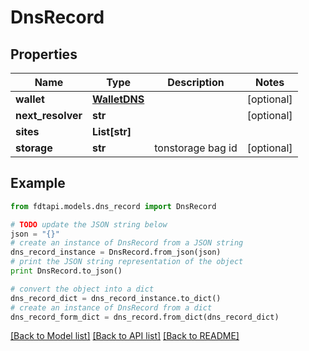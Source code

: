 # DnsRecord


## Properties
Name | Type | Description | Notes
------------ | ------------- | ------------- | -------------
**wallet** | [**WalletDNS**](WalletDNS.md) |  | [optional] 
**next_resolver** | **str** |  | [optional] 
**sites** | **List[str]** |  | 
**storage** | **str** | tonstorage bag id | [optional] 

## Example

```python
from fdtapi.models.dns_record import DnsRecord

# TODO update the JSON string below
json = "{}"
# create an instance of DnsRecord from a JSON string
dns_record_instance = DnsRecord.from_json(json)
# print the JSON string representation of the object
print DnsRecord.to_json()

# convert the object into a dict
dns_record_dict = dns_record_instance.to_dict()
# create an instance of DnsRecord from a dict
dns_record_form_dict = dns_record.from_dict(dns_record_dict)
```
[[Back to Model list]](../README.md#documentation-for-models) [[Back to API list]](../README.md#documentation-for-api-endpoints) [[Back to README]](../README.md)


